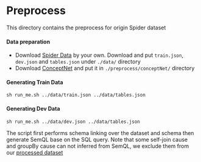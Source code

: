 # Preprocess

This directory contains the preprocess for origin Spider dataset

#### Data preparation

* Download [Spider Data](https://drive.google.com/uc?export=download&id=11icoH_EA-NYb0OrPTdehRWm_d7-DIzWX) by your own. Download  and put `train.json`, `dev.json` and 
`tables.json` under `./data/` directory 
* Download [ConceptNet](https://drive.google.com/open?id=1cCOmsI8fG-euIOSGgFrGnKPoZLg2PcDN) and put it in `./preprocess/conceptNet/` directory

#### Generating Train Data

`sh run_me.sh ../data/train.json ../data/tables.json`

#### Generating Dev Data

`sh run_me.sh ../data/dev.json ../data/tables.json`

The script first performs schema linking over the dataset and schema then generate SemQL base on the SQL query. 
Note that some self-join cause and groupBy cause can not inferred from SemQL, we exclude them from our [processed dataset](https://drive.google.com/open?id=1YFV1GoLivOMlmunKW0nkzefKULO4wtrn)
